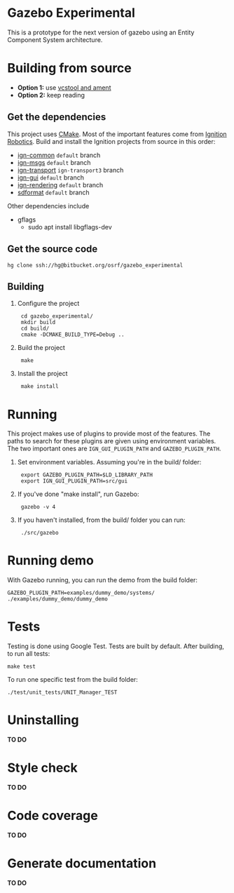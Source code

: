 # Gazebo Experimental

This is a prototype for the next version of gazebo using an Entity Component System architecture.

# Building from source

* **Option 1:** use [vcstool and ament](https://github.com/sloretz/gzecs)
* **Option 2:** keep reading

## Get the dependencies
This project uses [CMake](https://cmake.org/).
Most of the important features come from [Ignition Robotics](http://ignitionrobotics.org/).
Build and install the Ignition projects from source in this order:

* [ign-common](https://bitbucket.org/ignitionrobotics/ign-common) `default` branch
* [ign-msgs](https://bitbucket.org/ignitionrobotics/ign-msgs) `default` branch
* [ign-transport](https://bitbucket.org/ignitionrobotics/ign-transport) `ign-transport3` branch
* [ign-gui](https://bitbucket.org/ignitionrobotics/ign-gui) `default` branch
* [ign-rendering](https://bitbucket.org/ignitionrobotics/ign-rendering) `default` branch
* [sdformat](https://bitbucket.org/osrf/sdformat) `default` branch

Other dependencies include

* gflags
    * sudo apt install libgflags-dev

## Get the source code
```
hg clone ssh://hg@bitbucket.org/osrf/gazebo_experimental
```

## Building

1. Configure the project

        cd gazebo_experimental/
        mkdir build
        cd build/
        cmake -DCMAKE_BUILD_TYPE=Debug ..

1. Build the project

        make

1. Install the project

        make install

# Running
This project makes use of plugins to provide most of the features.
The paths to search for these plugins are given using environment variables.
The two important ones are `IGN_GUI_PLUGIN_PATH` and `GAZEBO_PLUGIN_PATH`.

1. Set environment variables. Assuming you're in the build/ folder:

        export GAZEBO_PLUGIN_PATH=$LD_LIBRARY_PATH
        export IGN_GUI_PLUGIN_PATH=src/gui

1. If you've done "make install", run Gazebo:

        gazebo -v 4

1. If you haven't installed, from the build/ folder you can run:

        ./src/gazebo

# Running demo

With Gazebo running, you can run the demo from the build folder:

    GAZEBO_PLUGIN_PATH=examples/dummy_demo/systems/ ./examples/dummy_demo/dummy_demo

# Tests

Testing is done using Google Test. Tests are built by default. After building,
to run all tests:

    make test

To run one specific test from the build folder:

    ./test/unit_tests/UNIT_Manager_TEST

# Uninstalling
**TO DO**

# Style check
**TO DO**

# Code coverage
**TO DO**

# Generate documentation
**TO DO**
